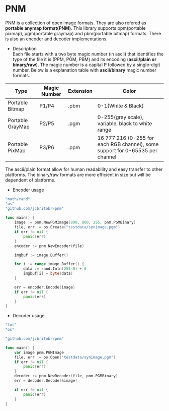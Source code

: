 # PNM
PNM is a collection of open image formats. They are also refered as **portable anymap format(PNM)**. This library supports ppm(portable pixmap), pgm(portable graymap) and pbm(portable bitmap) formats. There is also an encoder and decoder implementations.

* Description \
Each file starts with a two byte magic number (in ascii) that identifies the type of the file it is (PPM, PGM, PBM) and its encoding (**ascii/plain or binary/raw**). The magic number is a capital P followed by a single-digit number. Below is a explanation table with **ascii/binary** magic number formats.

| **Type**        | **Magic Number** | **Extension** | **Color**                                                                    |
|-----------------|------------------|---------------|------------------------------------------------------------------------------|
| Portable Bitmap | P1/P4            | .pbm          | 0-1(White & Black)                                                           |
| Portable GrayMap| P2/P5            | .pgm          | 0-255(gray scale), variable, black to white range                            |
| Portable PixMap | P3/P6            | .ppm          | 16 777 216 (0-255 for each RGB channel), some support for 0-65535 per channel|

<p></p>

The ascii/plain format allow for human readability and easy transfer to other platforms. The binary/raw formats are more efficient in size but will be dependent of platforms.

* Encoder usage
```go
"math/rand"
"os"
"github.com/jcbritobr/pnm"
    
func main() {
    image := pnm.NewPGMImage(800, 800, 255, pnm.PGMBinary)
    file, err := os.Create("testdata/synimage.pgm")
    if err != nil {
        panic(err)
    }
    encoder := pnm.NewEncoder(file)

    imgbuf := image.Buffer()

    for i := range image.Buffer() {
        data := rand.Intn(255-0) + 0
        imgbuf[i] = byte(data)
    }

    err = encoder.Encode(image)
    if err != nil {
        panic(err)
    }
}
```

* Decoder usage
```go
"fmt"
"os"

"github.com/jcbritobr/pnm"

func main() {
    var image pnm.PGMImage
    file, err := os.Open("testdata/synimage.pgm")
    if err != nil {
        panic(err)
    }
    decoder := pnm.NewDecoder(file, pnm.PGMBinary)
    err = decoder.Decode(&image)

    if err != nil {
        panic(err)
    }
}
```
